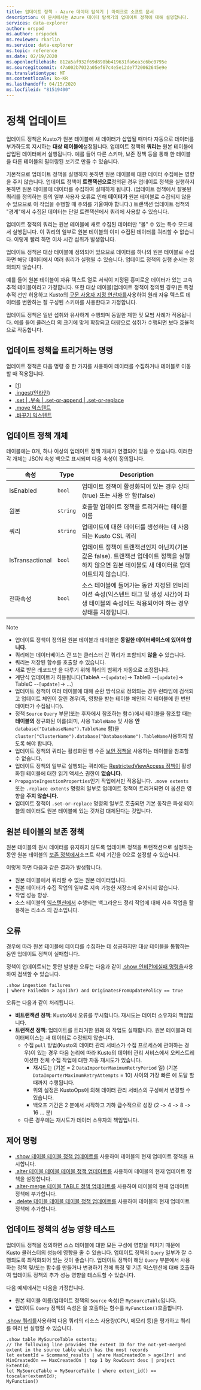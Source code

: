 ```yaml
---
title: 업데이트 정책 - Azure 데이터 탐색기 | 마이크로 소프트 문서
description: 이 문서에서는 Azure 데이터 탐색기의 업데이트 정책에 대해 설명합니다.
services: data-explorer
author: orspod
ms.author: orspodek
ms.reviewer: rkarlin
ms.service: data-explorer
ms.topic: reference
ms.date: 02/19/2020
ms.openlocfilehash: 812a5af932f69d898bb419631fa6ea3c6bc0795e
ms.sourcegitcommit: 47a002b7032a05ef67c4e5e12de7720062645e9e
ms.translationtype: MT
ms.contentlocale: ko-KR
ms.lasthandoff: 04/15/2020
ms.locfileid: "81519400"
---
```

# <a name="update-policy"></a>정책 업데이트

업데이트 정책은 Kusto가 원본 테이블에 새 데이터가 삽입될 때마다 자동으로 데이터를 부가하도록 지시하는 **대상** **테이블에**설정됩니다. 업데이트 정책의 **쿼리는** 원본 테이블에 삽입된 데이터에서 실행됩니다. 예를 들어 다른 스키마, 보존 정책 등을 통해 한 테이블을 다른 테이블의 필터링된 보기로 만들 수 있습니다.

기본적으로 업데이트 정책을 실행하지 못하면 원본 테이블에 대한 데이터 수집에는 영향을 주지 않습니다. 업데이트 정책이 **트랜잭션으로**정의된 경우 업데이트 정책을 실행하지 못하면 원본 테이블에 데이터를 수집하여 실패하게 됩니다. (업데이트 정책에서 잘못된 쿼리를 정의하는 등의 일부 사용자 오류로 인해 **데이터가** 원본 테이블로 수집되지 않을 수 있으므로 이 작업을 수행할 때 주의를 기울여야 합니다.) 트랜잭션 업데이트 정책의 "경계"에서 수집된 데이터는 단일 트랜잭션에서 쿼리에 사용할 수 있습니다.

업데이트 정책의 쿼리는 원본 테이블에 새로 수집된 데이터만 "볼" 수 있는 특수 모드에서 실행됩니다. 이 쿼리의 일부로 원본 테이블의 이미 수집된 데이터를 쿼리할 수 없습니다. 이렇게 빨리 하면 이차 시간 섭취가 발생합니다.

업데이트 정책은 대상 테이블에 정의되어 있으므로 데이터를 하나의 원본 테이블로 수집하면 해당 데이터에서 여러 쿼리가 실행될 수 있습니다. 업데이트 정책의 실행 순서는 정의되지 않습니다.

예를 들어 원본 테이블이 자유 텍스트 열로 서식이 지정된 흥미로운 데이터가 있는 고속 추적 테이블이라고 가정합니다. 또한 대상 테이블(업데이트 정책이 정의된 경우)은 특정 추적 선만 허용하고 Kusto의 [구문 사용자 지정 연산자를](../query/parseoperator.md)사용하여 원래 자유 텍스트 데이터를 변환하는 잘 구성된 스키마를 사용한다고 가정합니다.

업데이트 정책은 일반 섭취와 유사하게 수행되며 동일한 제한 및 모범 사례가 적용됩니다. 예를 들어 클러스터 의 크기에 맞게 확장되고 대량으로 섭취가 수행되면 보다 효율적으로 작동합니다.

## <a name="commands-that-trigger-the-update-policy"></a>업데이트 정책을 트리거하는 명령

업데이트 정책은 다음 명령 중 한 가지를 사용하여 데이터를 수집하거나 테이블로 이동할 때 적용됩니다.

* [[1]](../management/data-ingestion/ingest-from-storage.md)
* [.ingest(인라인)](../management/data-ingestion/ingest-inline.md)
* [.set | .부속 | .set-or-append | .set-or-replace](../management/data-ingestion/ingest-from-query.md)
* [.move 익스텐트](../management/extents-commands.md#move-extents)
* [.바꾸기 익스텐트](../management/extents-commands.md#replace-extents)

## <a name="the-update-policy-object"></a>업데이트 정책 개체

테이블에는 0개, 하나 이상의 업데이트 정책 개체가 연결되어 있을 수 있습니다.
이러한 각 개체는 JSON 속성 백으로 표시되며 다음 속성이 정의됩니다.

|속성 |Type |Description  |
|---------|---------|----------------|
|IsEnabled                     |`bool`  |업데이트 정책이 활성화되어 있는 경우 상태(true) 또는 사용 안 함(false)                                                                                                                               |
|원본                        |`string`|호출할 업데이트 정책을 트리거하는 테이블 이름                                                                                                                                 |
|쿼리                         |`string`|업데이트에 대한 데이터를 생성하는 데 사용되는 Kusto CSL 쿼리                                                                                                                           |
|IsTransactional               |`bool`  |업데이트 정책이 트랜잭션인지 아닌지(기본값은 false). 트랜잭션 업데이트 정책을 실행하지 않으면 원본 테이블도 새 데이터로 업데이트되지 않습니다.   |
|전파속성  |`bool`  |소스 테이블에 들어가는 동안 지정된 인비레이션 속성(익스텐트 태그 및 생성 시간)이 파생 테이블의 속성에도 적용되어야 하는 경우 상태를 지정합니다.                 |

> [!NOTE]
>
> * 업데이트 정책이 정의된 원본 테이블과 테이블은 **동일한 데이터베이스에 있어야 합니다.**
> * 쿼리에는 데이터베이스 간 또는 클러스터 간 쿼리가 포함되지 **않을** 수 있습니다.
> * 쿼리는 저장된 함수를 호출할 수 있습니다.
> * 새로 받은 레코드만 을 다루기 위해 쿼리의 범위가 자동으로 조정됩니다.
> * 계단식 업데이트가 허용됩니다(TableA --`[update]`-> TableB --`[update]`-> TableC --`[update]`-> ...)
> * 업데이트 정책이 여러 테이블에 대해 순환 방식으로 정의되는 경우 런타임에 검색되고 업데이트 체인이 잘린 경우(즉, 영향을 받는 테이블 체인의 각 테이블에 한 번만 데이터가 수집됩니다).
> * 정책 `Source` `Query` 부분(또는 후자에서 참조하는 함수)에서 테이블을 참조할 때는 **테이블의** 정규화된 이름(의미, 사용 `TableName` 및 사용 **안** `database("DatabaseName").TableName` 함)을 `cluster("ClusterName").database("DatabaseName").TableName`사용하지 않도록 해야 합니다.
> * 업데이트 정책의 쿼리는 활성화된 행 수준 [보안 정책을](./rowlevelsecuritypolicy.md) 사용하는 테이블을 참조할 수 없습니다.
> * 업데이트 정책의 일부로 실행되는 쿼리에는 [RestrictedViewAccess 정책이](restrictedviewaccesspolicy.md) 활성화된 테이블에 대한 읽기 액세스 권한이 **없습니다.**
> * `PropagateIngestionProperties`인기 작업에서만 적용됩니다. `.move extents` 또는 `.replace extents` 명령의 일부로 업데이트 정책이 트리거되면 이 옵션은 영향을 **주지 않습니다.**
> * 업데이트 정책이 `.set-or-replace` 명령의 일부로 호출되면 기본 동작은 파생 테이블의 데이터도 원본 테이블에 있는 것처럼 대체된다는 것입니다.

## <a name="retention-policy-on-the-source-table"></a>원본 테이블의 보존 정책

원본 테이블의 원시 데이터를 유지하지 않도록 업데이트 정책을 트랜잭션으로 설정하는 동안 원본 테이블의 [보존 정책에서](retentionpolicy.md)소프트 삭제 기간을 0으로 설정할 수 있습니다.

이렇게 하면 다음과 같은 결과가 발생합니다.
* 원본 테이블에서 쿼리할 수 없는 원본 데이터입니다.
* 원본 데이터가 수집 작업의 일부로 지속 가능한 저장소에 유지되지 않습니다.
* 작업 성능 향상.
* 소스 테이블의 [익스텐션에서](../management/extents-overview.md) 수행되는 백그라운드 정리 작업에 대해 사후 작업을 활용하는 리소스 의 감소입니다.

## <a name="failures"></a>오류

경우에 따라 원본 테이블에 데이터를 수집하는 데 성공하지만 대상 테이블을 통합하는 동안 업데이트 정책이 실패합니다.

정책이 업데이트되는 동안 발생한 오류는 다음과 같이 [.show 인비전에실패 명령을](../management/ingestionfailures.md)사용하여 검색할 수 있습니다.
 
```kusto
.show ingestion failures 
| where FailedOn > ago(1hr) and OriginatesFromUpdatePolicy == true
```

오류는 다음과 같이 처리됩니다.

* **비트랜잭션 정책**: Kusto에서 오류를 무시합니다. 재시도는 데이터 소유자의 책임입니다.  
* **트랜잭션 정책**: 업데이트를 트리거한 원래 의 작업도 실패합니다. 원본 테이블과 데이터베이스는 새 데이터로 수정되지 않습니다.
  * 수집 `pull` 방법(Kusto의 데이터 관리 서비스가 수집 프로세스에 관여하는 경우)이 있는 경우 다음 논리에 따라 Kusto의 데이터 관리 서비스에서 오케스트레이션한 전체 수집 작업에 대한 자동 재시도가 있습니다.
    * 재시도는 (기본 = 2 `DataImporterMaximumRetryPeriod` 일) (기본 `DataImporterMaximumRetryAttempts` = 10) 사이의 가장 빠른 에 도달 할 때까지 수행됩니다.
    * 위의 설정은 KustoOps에 의해 데이터 관리 서비스의 구성에서 변경할 수 있습니다.
    * 백오프 기간은 2 분에서 시작하고 기하 급수적으로 성장 (2 -> 4 -> 8 -> 16 ... 분)
  * 다른 경우에는 재시도가 데이터 소유자의 책임입니다.



## <a name="control-commands"></a>제어 명령

* [.show 테이블 테이블 정책 업데이트를](../management/update-policy.md#show-update-policy) 사용하여 테이블의 현재 업데이트 정책을 표시합니다.
* [.alter 테이블 테이블 테이블 정책 업데이트를](../management/update-policy.md#alter-update-policy) 사용하여 테이블의 현재 업데이트 정책을 설정합니다.
* [.alter-merge 테이블 TABLE 정책 업데이트를](../management/update-policy.md#alter-merge-table-table-policy-update) 사용하여 테이블의 현재 업데이트 정책에 부가합니다.
* [.delete 테이블 테이블 테이블 정책 업데이트를](../management/update-policy.md#delete-table-table-policy-update) 사용하여 테이블의 현재 업데이트 정책에 추가합니다.

## <a name="testing-an-update-policys-performance-impact"></a>업데이트 정책의 성능 영향 테스트

업데이트 정책을 정의하면 소스 테이블에 대한 모든 구성에 영향을 미치기 때문에 Kusto 클러스터의 성능에 영향을 줄 수 있습니다. 업데이트 정책의 `Query` 일부가 잘 수행되도록 최적화되어 있는 것이 좋습니다.
업데이트 정책이 해당 `Query` 부분에서 사용하는 정책 및/또는 함수를 만들거나 변경하기 전에 특정 및 기존 익스텐션에 대해 호출하여 업데이트 정책의 추가 성능 영향을 테스트할 수 있습니다.

다음 예제에서는 다음을 가정합니다.

* 원본 테이블 이름(업데이트 정책의 `Source` 속성)은 `MySourceTable`입니다.
* 업데이트 `Query` 정책의 속성은 을 호출하는 함수를 `MyFunction()`호출합니다.

[.show 쿼리를](../management/queries.md)사용하여 다음 쿼리의 리소스 사용량(CPU, 메모리 등)을 평가하고 쿼리를 여러 번 실행할 수 있습니다.

```kusto
.show table MySourceTable extents;
// The following line provides the extent ID for the not-yet-merged extent in the source table which has the most records
let extentId = $command_results | where MaxCreatedOn > ago(1hr) and MinCreatedOn == MaxCreatedOn | top 1 by RowCount desc | project ExtentId;
let MySourceTable = MySourceTable | where extent_id() == toscalar(extentId);
MyFunction()
```